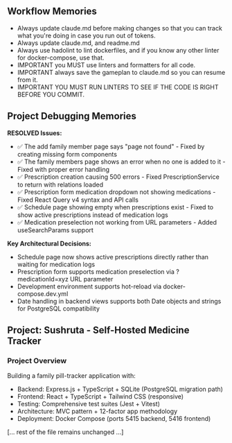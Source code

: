 ## Workflow Memories

- Always update claude.md before making changes so that you can track what you're doing in case you run out of tokens.
- Always update claude.md, and readme.md
- Always use hadolint to lint dockerfiles, and if you know any other linter for docker-compose, use that.
- IMPORTANT you MUST use linters and formatters for all code.
- IMPORTANT always save the gameplan to claude.md so you can resume from it.
- IMPORTANT YOU MUST RUN LINTERS TO SEE IF THE CODE IS RIGHT BEFORE YOU COMMIT.

## Project Debugging Memories

**RESOLVED Issues:**
- ✅ The add family member page says "page not found" - Fixed by creating missing form components
- ✅ The family members page shows an error when no one is added to it - Fixed with proper error handling
- ✅ Prescription creation causing 500 errors - Fixed PrescriptionService to return with relations loaded
- ✅ Prescription form medication dropdown not showing medications - Fixed React Query v4 syntax and API calls
- ✅ Schedule page showing empty when prescriptions exist - Fixed to show active prescriptions instead of medication logs
- ✅ Medication preselection not working from URL parameters - Added useSearchParams support

**Key Architectural Decisions:**
- Schedule page now shows active prescriptions directly rather than waiting for medication logs
- Prescription form supports medication preselection via ?medicationId=xyz URL parameter
- Development environment supports hot-reload via docker-compose.dev.yml
- Date handling in backend views supports both Date objects and strings for PostgreSQL compatibility

## Project: Sushruta - Self-Hosted Medicine Tracker

### Project Overview
Building a family pill-tracker application with:
- Backend: Express.js + TypeScript + SQLite (PostgreSQL migration path)
- Frontend: React + TypeScript + Tailwind CSS (responsive)
- Testing: Comprehensive test suites (Jest + Vitest)
- Architecture: MVC pattern + 12-factor app methodology
- Deployment: Docker Compose (ports 5415 backend, 5416 frontend)

[... rest of the file remains unchanged ...]